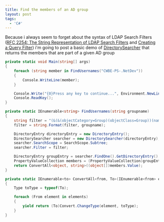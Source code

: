 ```yaml
---
title: Find the members of an AD group
layout: post
tags:
  - 'C#'
---
```

Because i always seem to forget about the syntax of LDAP Search Filters ([RFC 2254: The String Representation of LDAP Search Filters](http://www.ietf.org/rfc/rfc2254.txt) and [Creating a Query Filter](http://msdn2.microsoft.com/en-us/library/ms675768(VS.85).aspx)) i'm going to post a basic demo of [DirectorySearcher](http://msdn2.microsoft.com/en-us/library/system.directoryservices.directorysearcher.aspx) that returns the members that are part of a given AD group

```csharp
private static void Main(string[] args)
{
	foreach (string member in FindUsernames("CWBE-PS-.NetDev"))
	{
		Console.WriteLine(member);
	}

	Console.Write("{0}Press any key to continue...", Environment.NewLine);
	Console.ReadKey();
}

private static IEnumerable<string> FindUsernames(string groupname)
{
	string filter = "(&(&(objectCategory=Group)(objectClass=Group))(name={0}))";
	filter = string.Format(filter, groupname);

	DirectoryEntry directoryEntry = new DirectoryEntry();
	DirectorySearcher searcher = new DirectorySearcher(directoryEntry);
	searcher.SearchScope = SearchScope.Subtree;
	searcher.Filter = filter;

	DirectoryEntry groupEntry = searcher.FindOne().GetDirectoryEntry();
	PropertyValueCollection members = (PropertyValueCollection)groupEntry.Properties["member"];
	return ConvertAll<object, string>((object[])members.Value);
}

private static IEnumerable<to> ConvertAll<from, To>(IEnumerable<from> elements)
{
	Type toType = typeof(To);

	foreach (From element in elements)
	{
		yield return (To)Convert.ChangeType(element, toType);
	}
}
```
